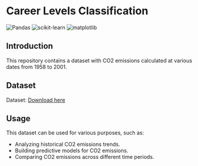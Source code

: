# Career Levels Classification
![Pandas](https://img.shields.io/badge/pandas-%23150458.svg?style=for-the-badge&logo=pandas&logoColor=white)
![scikit-learn](https://img.shields.io/badge/scikit--learn-%23F7931E.svg?style=for-the-badge&logo=scikit-learn&logoColor=white)
![matplotlib](https://img.shields.io/badge/matplotlib-green?style=for-the-badge&logo=matplotlib&logoColor=white)

## Introduction
This repository contains a dataset with CO2 emissions calculated at various dates from 1958 to 2001.

## Dataset
Dataset: [Download here](https://github.com/tranvietcuong03/forecasting_CO2/blob/master/co2.csv) <br>

## Usage
This dataset can be used for various purposes, such as:
* Analyzing historical CO2 emissions trends.
* Building predictive models for CO2 emissions.
* Comparing CO2 emissions across different time periods.

